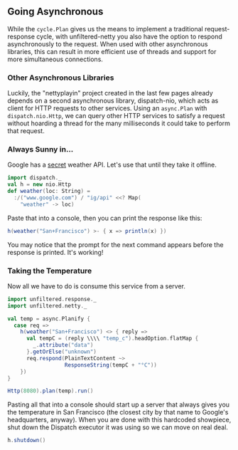 Going Asynchronous
------------------

While the `cycle.Plan` gives us the means to implement a traditional
request-response cycle, with unfiltered-netty you also have the
option to respond asynchronously to the request. When used with other
asynchronous libraries, this can result in more efficient use of
threads and support for more simultaneous connections.

### Other Asynchronous Libraries

Luckily, the "nettyplayin" project created in the last few pages
already depends on a second asynchronous library, dispatch-nio, which
acts as client for HTTP requests to other services. Using an
`async.Plan` with `dispatch.nio.Http`, we can query other HTTP
services to satisfy a request without hoarding a thread for the many
milliseconds it could take to perform that request.

### Always Sunny in...

Google has a [secret][weather] weather API. Let's use that until
they take it offline.

[weather]: http://blog.programmableweb.com/2010/02/08/googles-secret-weather-api/

```scala
import dispatch._
val h = new nio.Http
def weather(loc: String) =
  :/("www.google.com") / "ig/api" <<? Map(
    "weather" -> loc)
```

Paste that into a console, then you can print the response like this:

```scala
h(weather("San+Francisco") >- { x => println(x) })
```

You may notice that the prompt for the next command appears before
the response is printed. It's working!

### Taking the Temperature

Now all we have to do is consume this service from a server.

```scala
import unfiltered.response._
import unfiltered.netty._

val temp = async.Planify {
  case req =>
    h(weather("San+Francisco") <> { reply =>
      val tempC = (reply \\\\ "temp_c").headOption.flatMap {
        _.attribute("data")
      }.getOrElse("unknown")
      req.respond(PlainTextContent ~>
                  ResponseString(tempC + "°C"))
    })
}

Http(8080).plan(temp).run()
```

Pasting all that into a console should start up a server that always
gives you the temperature in San Francisco (the closest city by that
name to Google's headquarters, anyway). When you are done with this
hardcoded showpiece, shut down the Dispatch executor it was using so we
can move on real deal.

```scala
h.shutdown()
```
